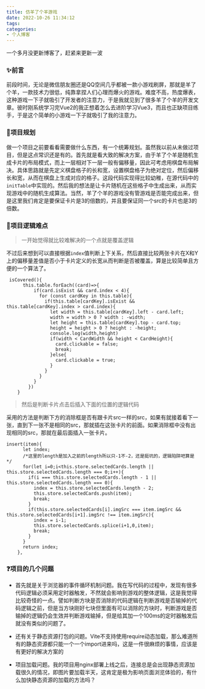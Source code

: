 ```yaml
---
title: 仿羊了个羊游戏
date: 2022-10-26 11:34:12
tags:
categories:
- 个人博客
---
```

一个多月没更新博客了，赶紧来更新一波
<!-- more -->
### ✨前言

前段时间，无论是微信朋友圈还是QQ空间几乎都被一款小游戏刷屏，那就是羊了个羊，一款技术力很低，纯靠拿捏人们心理而爆火的游戏。难度不高，热度爆表，这种游戏一下子就吸引了开发者的注意力，于是我就见到了很多羊了个羊的开发文章。彼时刚系统学习完Vue2的我正想着怎么去进阶学习Vue3，而且也正缺项目练手，于是这个简单的小游戏一下子就吸引了我的注意力。

### 🎇项目规划

做一个项目之前要看看需要做什么东西，有一个统筹规划。虽然我以前从未做过项目，但是这点常识还是有的。首先就是看大致的解决方案，由于羊了个羊是随机生成卡片的布局模式，而上一层相对下一层一般有偏移量，因此可考虑用棋盘布局解决。具体思路就是先定义棋盘格子的长和宽，设置棋盘格子为绝对定位，然后偏移长和宽，从而在棋盘上生成对应的格子。这段代码实现得比较幼稚，在源代码中的`initTable`中实现的。然后我的想法是让卡片随机在这些格子中生成出来，从而实现游戏中的随机生成算法。当然，羊了个羊的游戏没有管游戏是否能完成出来，但是这里我们肯定是要保证卡片是3的倍数的，并且要保证同一个src的卡片也是3的倍数。

### 🎃项目逻辑难点

> 一开始觉得就比较难解决的一个点就是覆盖逻辑

不过后来想到可以直接根据`index`值判断上下关系，然后直接比较两张卡片在X和Y上的偏移量差值是否小于卡片定义的长宽从而判断是否被覆盖，算是比较简单且方便的一个算法了。

```vue
 isCovered(){
      this.table.forEach((card)=>{
          if(card.isExist && card.index < 4){
            for (const cardKey in this.table){
              if(this.table[cardKey].isExist && this.table[cardKey].index > card.index){
                let width = this.table[cardKey].left - card.left;
                width = width > 0 ? width : -width;
                let height = this.table[cardKey].top - card.top;
                height = height > 0 ? height : -height;
                console.log(width,height)
                if(width < CardWidth && height < CardHeight){
                  card.clickable = false;
                  break;
                }else{
                  card.clickable = true;
                }
              }
            }
          }
        })
    }
```

> 然后是判断卡片点击后插入下面的位置的逻辑代码

采用的方法是判断下方的消除框是否有跟卡片src一样的src，如果有就接着看下一张，直到下一张不是相同的src，那就插在这张卡片的前面。如果消除框中没有出现相同的src，那就在最后面插入一张卡片。

```vue
insert(item){
      let index;
      /*这里的length是加入之前的length所以只-1不-2，还是挺坑的，逻辑陷阱吧算是*/
      for(let i=0;i<this.store.selectedCards.length || this.store.selectedCards.length === 0;i++){
        if(i === this.store.selectedCards.length - 1 || this.store.selectedCards.length === 0){
          index = this.store.selectedCards.length - 2;
          this.store.selectedCards.push(item);
          break;
        }
        if(this.store.selectedCards[i].imgSrc === item.imgSrc && this.store.selectedCards[i+1].imgSrc !== item.imgSrc){
          index = i-1;
          this.store.selectedCards.splice(i+1,0,item);
          break;
        }
      }
      return index;
    },
```

### ❓项目的几个问题

- 首先就是关于浏览器的事件循环机制问题。我在写代码的过程中，发现有很多代码逻辑必须采用定时器触发，不然就会影响到游戏的整体逻辑，这是我觉得比较奇怪的一点。譬如判断方块是否消除的代码逻辑在判断游戏是否输掉的代码逻辑之前，但是当方块刚好七块但里面有可以消除的方块时，判断游戏是否输掉的逻辑仍会生效并判断游戏输掉，但是给其加一个100ms的定时器触发后就没有类似的问题了。

- 还有关于静态资源打包的问题。Vite不支持使用require动态加载，那么难道所有的静态资源都只能一个一个import进来吗，这是一件很麻烦的事情，应该是有更好的解决方案的

- 项目加载问题。我的项目用nginx部署上线之后，连接总是会出现静态资源加载很久的情况，即图片要加载半天，这肯定是极为影响页面浏览体验的，有什么加快静态资源的加载的方法吗？

  